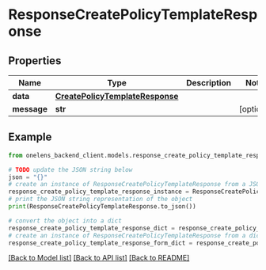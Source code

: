 # ResponseCreatePolicyTemplateResponse


## Properties

Name | Type | Description | Notes
------------ | ------------- | ------------- | -------------
**data** | [**CreatePolicyTemplateResponse**](CreatePolicyTemplateResponse.md) |  | 
**message** | **str** |  | [optional] 

## Example

```python
from onelens_backend_client.models.response_create_policy_template_response import ResponseCreatePolicyTemplateResponse

# TODO update the JSON string below
json = "{}"
# create an instance of ResponseCreatePolicyTemplateResponse from a JSON string
response_create_policy_template_response_instance = ResponseCreatePolicyTemplateResponse.from_json(json)
# print the JSON string representation of the object
print(ResponseCreatePolicyTemplateResponse.to_json())

# convert the object into a dict
response_create_policy_template_response_dict = response_create_policy_template_response_instance.to_dict()
# create an instance of ResponseCreatePolicyTemplateResponse from a dict
response_create_policy_template_response_form_dict = response_create_policy_template_response.from_dict(response_create_policy_template_response_dict)
```
[[Back to Model list]](../README.md#documentation-for-models) [[Back to API list]](../README.md#documentation-for-api-endpoints) [[Back to README]](../README.md)


